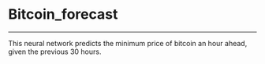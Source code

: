 # Bitcoin_forecast
***
This neural network predicts the minimum price of bitcoin an hour ahead, given the previous 30 hours.
